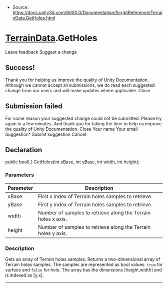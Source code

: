 * Source: https://docs.unity3d.com/6000.0/Documentation/ScriptReference/TerrainData.GetHoles.html

#  [TerrainData](https://docs.unity3d.com/6000.0/Documentation/ScriptReference/TerrainData.html).GetHoles
Leave feedback
Suggest a change
## Success!
Thank you for helping us improve the quality of Unity Documentation. Although we cannot accept all submissions, we do read each suggested change from our users and will make updates where applicable.
Close
## Submission failed
For some reason your suggested change could not be submitted. Please <a>try again</a> in a few minutes. And thank you for taking the time to help us improve the quality of Unity Documentation.
Close
Your name Your email Suggestion* Submit suggestion
Cancel
## Declaration
public bool[,] GetHoles(int xBase, int yBase, int width, int height); 
### Parameters
Parameter | Description  
---|---  
xBase | First x index of Terrain holes samples to retrieve.  
yBase | First y index of Terrain holes samples to retrieve.  
width | Number of samples to retrieve along the Terrain holes x axis.  
height | Number of samples to retrieve along the Terrain holes y axis.  
### Description
Gets an array of Terrain holes samples.
Returns a two-dimensional array of Terrain holes samples. The samples are represented as bool values: `true` for surface and `false` for hole. The array has the dimensions [height,width] and is indexed as [y,x].
* * *
